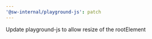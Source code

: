 ```yaml
---
'@sw-internal/playground-js': patch
---
```


Update playground-js to allow resize of the rootElement
